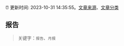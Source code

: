 :alarm_clock: 更新时间: 2023-10-31 14:35:55。[文章来源](/README.md)、[文章分类](/TAGS.md)

## 报告


> 关键字：`报告`、`月报`



